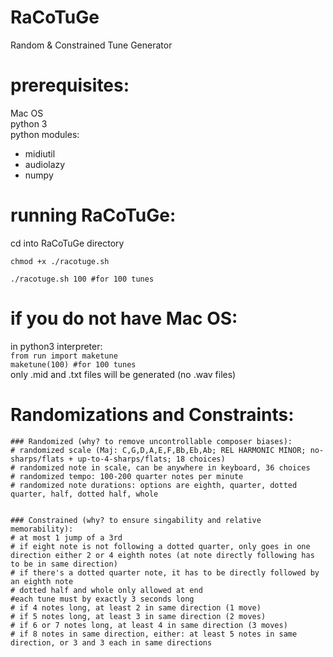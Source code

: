 # RaCoTuGe
Random & Constrained Tune Generator      

# prerequisites:
Mac OS      
python 3      
python modules:      
+ midiutil      
+ audiolazy      
+ numpy      

# running RaCoTuGe:
cd into RaCoTuGe directory      
```
chmod +x ./racotuge.sh      
```
```
./racotuge.sh 100 #for 100 tunes      
```

# if you do not have Mac OS:
in python3 interpreter:     
`from run import maketune`      
`maketune(100) #for 100 tunes`  
only .mid and .txt files will be generated (no .wav files)

# Randomizations and Constraints:
```
### Randomized (why? to remove uncontrollable composer biases):
# randomized scale (Maj: C,G,D,A,E,F,Bb,Eb,Ab; REL HARMONIC MINOR; no-sharps/flats + up-to-4-sharps/flats; 18 choices)
# randomized note in scale, can be anywhere in keyboard, 36 choices
# randomized tempo: 100-200 quarter notes per minute
# randomized note durations: options are eighth, quarter, dotted quarter, half, dotted half, whole


### Constrained (why? to ensure singability and relative memorability):
# at most 1 jump of a 3rd
# if eight note is not following a dotted quarter, only goes in one direction either 2 or 4 eighth notes (at note directly following has to be in same direction)
# if there's a dotted quarter note, it has to be directly followed by an eighth note
# dotted half and whole only allowed at end
#each tune must by exactly 3 seconds long
# if 4 notes long, at least 2 in same direction (1 move)
# if 5 notes long, at least 3 in same direction (2 moves)
# if 6 or 7 notes long, at least 4 in same direction (3 moves)
# if 8 notes in same direction, either: at least 5 notes in same direction, or 3 and 3 each in same directions
```
